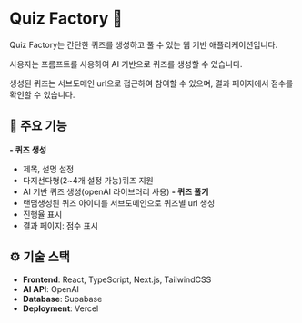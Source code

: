 # Quiz Factory 🎯
Quiz Factory는 간단한 퀴즈를 생성하고 풀 수 있는 웹 기반 애플리케이션입니다. 

사용자는 프롬프트를 사용하여 AI 기반으로 퀴즈를 생성할 수 있습니다. 

생성된 퀴즈는 서브도메인 url으로 접근하여 참여할 수 있으며, 결과 페이지에서 점수를 확인할 수 있습니다.

## 📌 주요 기능
**- 퀴즈 생성**
  - 제목, 설명 설정
  - 다지선다형(2~4개 설정 가능)퀴즈 지원
  - AI 기반 퀴즈 생성(openAI 라이브러리 사용)
**- 퀴즈 풀기**
  - 랜덤생성된 퀴즈 아이디를 서브도메인으로 퀴즈별 url 생성
  - 진행율 표시
  - 결과 페이지: 점수 표시

## ⚙️ 기술 스택
- **Frontend**: React, TypeScript, Next.js, TailwindCSS
- **AI API**: OpenAI
- **Database**: Supabase
- **Deployment**: Vercel

